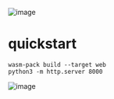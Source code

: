 ![image](https://github.com/maceip/tlsn-authdecode-wasm/assets/804368/2f704787-3779-4a3b-80b0-f6df5da78eef)




# quickstart
`wasm-pack build --target web` <br/>
`python3 -m http.server 8000`
<br/>


![image](https://github.com/maceip/tlsn-authdecode-wasm/assets/804368/0ed4a52a-6176-430f-bbfa-c5b19bdcc1f0)
